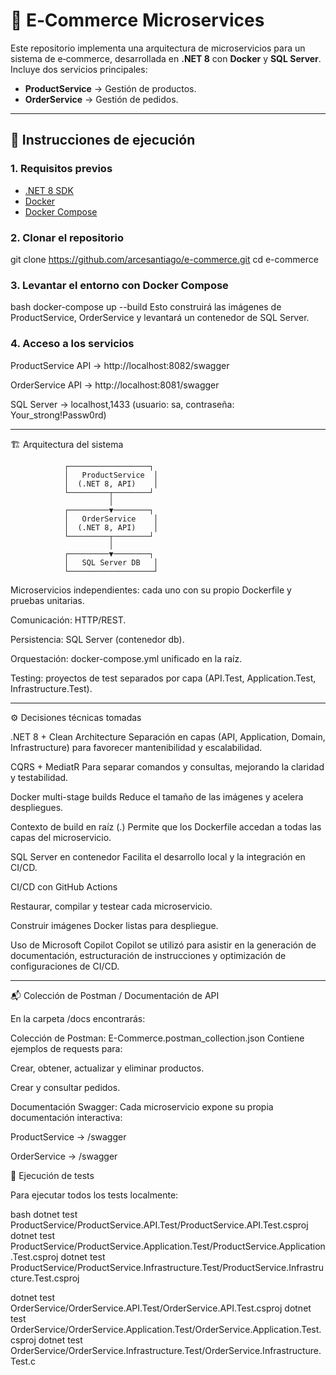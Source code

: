 # 🛒 E‑Commerce Microservices

Este repositorio implementa una arquitectura de microservicios para un sistema de e‑commerce, desarrollada en **.NET 8** con **Docker** y **SQL Server**.  
Incluye dos servicios principales:

- **ProductService** → Gestión de productos.
- **OrderService** → Gestión de pedidos.

---

## 🚀 Instrucciones de ejecución

### 1. Requisitos previos
- [.NET 8 SDK](https://dotnet.microsoft.com/en-us/download/dotnet/8.0)
- [Docker](https://www.docker.com/)
- [Docker Compose](https://docs.docker.com/compose/)

### 2. Clonar el repositorio

git clone https://github.com/arcesantiago/e-commerce.git
cd e-commerce
### 3. Levantar el entorno con Docker Compose

bash
docker-compose up --build
Esto construirá las imágenes de ProductService, OrderService y levantará un contenedor de SQL Server.

### 4. Acceso a los servicios

ProductService API → http://localhost:8082/swagger

OrderService API → http://localhost:8081/swagger

SQL Server → localhost,1433 (usuario: sa, contraseña: Your_strong!Passw0rd)

---

🏗 Arquitectura del sistema

                ┌──────────────────┐
                │   ProductService  │
                │  (.NET 8, API)    │
                └─────────┬────────┘
                          │
                ┌─────────▼────────┐
                │   OrderService    │
                │  (.NET 8, API)    │
                └─────────┬────────┘
                          │
                ┌─────────▼────────┐
                │   SQL Server DB   │
                └───────────────────┘
                
Microservicios independientes: cada uno con su propio Dockerfile y pruebas unitarias.

Comunicación: HTTP/REST.

Persistencia: SQL Server (contenedor db).

Orquestación: docker-compose.yml unificado en la raíz.

Testing: proyectos de test separados por capa (API.Test, Application.Test, Infrastructure.Test).

---

⚙️ Decisiones técnicas tomadas

.NET 8 + Clean Architecture Separación en capas (API, Application, Domain, Infrastructure) para favorecer mantenibilidad y escalabilidad.

CQRS + MediatR Para separar comandos y consultas, mejorando la claridad y testabilidad.

Docker multi-stage builds Reduce el tamaño de las imágenes y acelera despliegues.

Contexto de build en raíz (.) Permite que los Dockerfile accedan a todas las capas del microservicio.

SQL Server en contenedor Facilita el desarrollo local y la integración en CI/CD.

CI/CD con GitHub Actions

Restaurar, compilar y testear cada microservicio.

Construir imágenes Docker listas para despliegue.

Uso de Microsoft Copilot Copilot se utilizó para asistir en la generación de documentación, estructuración de instrucciones y optimización de configuraciones de CI/CD.

---

📬 Colección de Postman / Documentación de API

En la carpeta /docs encontrarás:

Colección de Postman: E-Commerce.postman_collection.json Contiene ejemplos de requests para:

Crear, obtener, actualizar y eliminar productos.

Crear y consultar pedidos.

Documentación Swagger: Cada microservicio expone su propia documentación interactiva:

ProductService → /swagger

OrderService → /swagger

🧪 Ejecución de tests

Para ejecutar todos los tests localmente:

bash
dotnet test ProductService/ProductService.API.Test/ProductService.API.Test.csproj
dotnet test ProductService/ProductService.Application.Test/ProductService.Application.Test.csproj
dotnet test ProductService/ProductService.Infrastructure.Test/ProductService.Infrastructure.Test.csproj

dotnet test OrderService/OrderService.API.Test/OrderService.API.Test.csproj
dotnet test OrderService/OrderService.Application.Test/OrderService.Application.Test.csproj
dotnet test OrderService/OrderService.Infrastructure.Test/OrderService.Infrastructure.Test.c
